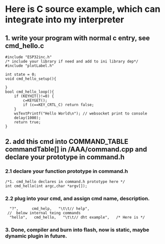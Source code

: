 # Here is C source example, which can integrate into my interpreter
## 1. write your program with normal c entry, see cmd_hello.c
```
#include "ESP32inc.h"
/* include your library if need and add to ini library dep*/
#include "plotLabel.h"

int state = 0;
void cmd_hello_setup(){

}
bool cmd_hello_loop(){
    if (KEYHIT()!=0) {
        c=KEYGET();
        if (c==KEY_CRTL_C) return false;
    }
    wsTextPrintf("Hello World\n"); // websocket print to console
    delay(1000);
    return true;
}
```
## 2. add this cmd into COMMAND_TABLE commandTable[] in /AAA/command.cpp and declare your prototype in command.h
### 2.1 declare your function prototype in command.h
```
/*1. cmd_hello declares in command.h prototype here */
int cmd_hello(int argc,char *argv[]);
```
### 2.2 plug into your cmd, and assign cmd name, description.
```
  "?",      cmd_help,   "\t\t// help",
 //  below internal teing commands
  "hello",   cmd_hello,   "\t\t// dht example",   /* Here is */
```  
### 3. Done, compiler and burn into flash, now is static, maybe dynamic plugin in future.